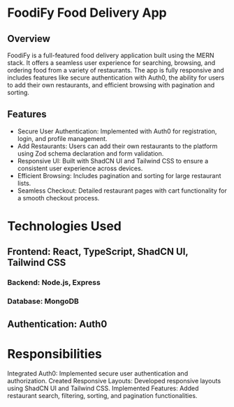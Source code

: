 # FoodiFy Food Delivery App
## Overview
FoodiFy is a full-featured food delivery application built using the MERN stack. It offers a seamless user experience for searching, browsing, and ordering food from a variety of restaurants. The app is fully responsive and includes features like secure authentication with Auth0, the ability for users to add their own restaurants, and efficient browsing with pagination and sorting.

## Features
* Secure User Authentication: Implemented with Auth0 for registration, login, and profile management.
* Add Restaurants: Users can add their own restaurants to the platform using Zod schema declaration and form validation.
* Responsive UI: Built with ShadCN UI and Tailwind CSS to ensure a consistent user experience across devices.
* Efficient Browsing: Includes pagination and sorting for large restaurant lists.
* Seamless Checkout: Detailed restaurant pages with cart functionality for a smooth checkout process.

# Technologies Used
## Frontend: React, TypeScript, ShadCN UI, Tailwind CSS
### Backend: Node.js, Express
### Database: MongoDB
## Authentication: Auth0

# Responsibilities
Integrated Auth0: Implemented secure user authentication and authorization.
Created Responsive Layouts: Developed responsive layouts using ShadCN UI and Tailwind CSS.
Implemented Features: Added restaurant search, filtering, sorting, and pagination functionalities.

